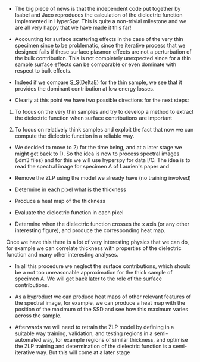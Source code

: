 * The big piece of news is that the independent code put together by Isabel and Jaco reproduces the calculation of the dielectric function implemented in HyperSpy. This is quite a non-trivial milestone and we are all very happy that we have made it this far!

* Accounting for surface scattering effects in the case of the very thin specimen since to be problematic, since the iterative process that we designed fails if these surface plasmon effects are not a perturbation of the bulk contribution. This is not completely unexpected since for a thin sample surface effects can be comparable or even dominate with respect to bulk effects.

* Indeed if we compare S_S(DeltaE) for the thin sample, we see that it provides the dominant contribution at low energy losses.

* Clearly at this point we have two possible directions for the next steps:

1) To focus on the very thin samples and try to develop a method to extract the dielectric function when surface contributions are important

2) To focus on relatively think samples and exploit the fact that now we can compute the dielectric function in a reliable way.

* We decided to move to 2) for the time being, and at a later stage we might get back to 1). So the idea is now to process spectral images (.dm3 files) and for this we will use hyperspy for data I/O. The idea is to read the spectral image for specimen A of Laurien's paper and

- Remove the ZLP using the model we already have (no training involved)

- Determine in each pixel what is the thickness

- Produce a heat map of the thickness

- Evaluate the dielectric function in each pixel

- Determine when the dielectric function crosses the x axis (or any other interesting figure), and produce the corresponding heat map.

Once we have this there is a lot of very interesting physics that we can do, for example we can correlate thickness with properties of the dielectric function and many other interesting analyses.

* In all this procedure we neglect the surface contributions, which should be a not too unreasonable approximation for the thick sample of specimen A. We will get back later to the role of the surface contributions.

* As a byproduct we can produce heat maps of other relevant features of the spectral image, for example, we can produce a heat map with the position of the maximum of the SSD and see how this maximum varies across the sample.

* Afterwards we will need to retrain the ZLP model by defining in a suitable way training, validation, and testing regions in a semi-automated way, for example regions of similar thickness, and optimise the ZLP training and determination of the dielectric function is a semi-iterative way. But this will come at a later stage
